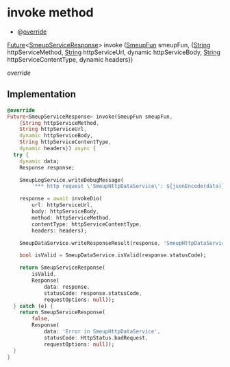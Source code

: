 


# invoke method







- @[override](https://api.flutter.dev/flutter/dart-core/override-constant.html)

[Future](https://api.flutter.dev/flutter/dart-async/Future-class.html)&lt;[SmeupServiceResponse](../../smeup_services_smeup_service_response/SmeupServiceResponse-class.md)> invoke
([SmeupFun](../../smeup_models_smeup_fun/SmeupFun-class.md) smeupFun, {[String](https://api.flutter.dev/flutter/dart-core/String-class.html) httpServiceMethod, [String](https://api.flutter.dev/flutter/dart-core/String-class.html) httpServiceUrl, dynamic httpServiceBody, [String](https://api.flutter.dev/flutter/dart-core/String-class.html) httpServiceContentType, dynamic headers})

_override_






## Implementation

```dart
@override
Future<SmeupServiceResponse> invoke(SmeupFun smeupFun,
    {String httpServiceMethod,
    String httpServiceUrl,
    dynamic httpServiceBody,
    String httpServiceContentType,
    dynamic headers}) async {
  try {
    dynamic data;
    Response response;

    SmeupLogService.writeDebugMessage(
        '*** http request \'SmeupHttpDataService\': ${jsonEncode(data)}');

    response = await invokeDio(
        url: httpServiceUrl,
        body: httpServiceBody,
        method: httpServiceMethod,
        contentType: httpServiceContentType,
        headers: headers);

    SmeupDataService.writeResponseResult(response, 'SmeupHttpDataService');

    bool isValid = SmeupDataService.isValid(response.statusCode);

    return SmeupServiceResponse(
        isValid,
        Response(
            data: response,
            statusCode: response.statusCode,
            requestOptions: null));
  } catch (e) {
    return SmeupServiceResponse(
        false,
        Response(
            data: 'Error in SmeupHttpDataService',
            statusCode: HttpStatus.badRequest,
            requestOptions: null));
  }
}
```







